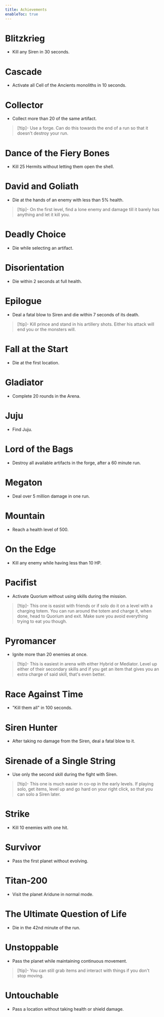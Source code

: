 ```yaml
---
title: Achievements
enableToc: true
---
```



# Blitzkrieg
- Kill any Siren in 30 seconds.

# Cascade
- Activate all Cell of the Ancients monoliths in 10 seconds.

# Collector
- Collect more than 20 of the same artifact.
>[!tip]-
>Use a forge. Can do this towards the end of a run so that it doesn't destroy your run.

# Dance of the Fiery Bones
- Kill 25 Hermits without letting them open the shell.

# David and Goliath
- Die at the hands of an enemy with less than 5% health.
>[!tip]-
>On the first level, find a lone enemy and damage till it barely has anything and let it kill you.

# Deadly Choice
- Die while selecting an artifact.

# Disorientation
- Die within 2 seconds at full health.

# Epilogue
- Deal a fatal blow to Siren and die within 7 seconds of its death.
>[!tip]-
>Kill prince and stand in his artillery shots. Either his attack will end you or the monsters will.

# Fall at the Start
- Die at the first location.

# Gladiator
- Complete 20 rounds in the Arena.

# Juju
- Find Juju.

# Lord of the Bags
- Destroy all available artifacts in the forge, after a 60 minute run.

# Megaton
- Deal over 5 million damage in one run.

# Mountain
- Reach a health level of 500.

# On the Edge
- Kill any enemy while having less than 10 HP.

# Pacifist 
- Activate Quorium without using skills during the mission.
>[!tip]-
>This one is easist with friends or if solo do it on a level with a charging totem. You can run around the totem and charge it, when done, head to Quorium and exit. Make sure you avoid everything trying to eat you though.

# Pyromancer
- Ignite more than 20 enemies at once.
>[!tip]-
>This is easiest in arena with either Hybrid or Mediator. Level up either of their secondary skills and if you get an item that gives you an extra charge of said skill, that's even better.

# Race Against Time
- "Kill them all" in 100 seconds.

# Siren Hunter
- After taking no damage from the Siren, deal a fatal blow to it.

# Sirenade of a Single String
- Use only the second skill during the fight with Siren.
> [!tip]-
> This one is much easier in co-op in the early levels. If playing solo, get items, level up and go hard on your right click, so that you can solo a Siren later. 

# Strike
- Kill 10 enemies with one hit.

# Survivor
- Pass the first planet without evolving.

# Titan-200
- Visit the planet Aridune in normal mode.

# The Ultimate Question of Life
- Die in the 42nd minute of the run.

# Unstoppable
- Pass the planet while maintaining continuous movement.
>[!tip]-
> You can still grab items and interact with things if you don't stop moving.

# Untouchable
- Pass a location without taking health or shield damage.